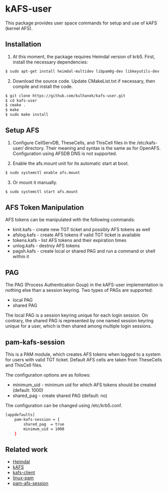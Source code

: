 # kAFS-user #
This package provides user space commands for setup and use of kAFS (kernel AFS). 

## Installation ##
1) At this moment, the package requires Heimdal version of krb5. First, install the necessary dependencies:
```bash
$ sudo apt-get install heimdal-multidev libpam0g-dev libkeyutils-dev
```

2) Download the source code. Update CMakeList.txt if necessary, then compile and install the code.
```bash
$ git clone https://github.com/kulhanek/kafs-user.git
$ cd kafs-user
$ cmake .
$ make
$ sudo make install
```

## Setup AFS ##
1) Configure CellServDB, TheseCells, and ThisCell files in the /etc/kafs-user/ directory. Their meaning and syntax
is the same as for OpenAFS. Configuration using AFSDB DNS is not supported.

2) Enable the afs.mount unit for its automatic start at boot.
```bash
$ sudo systemctl enable afs.mount
```

3) Or mount it manually.
```bash
$ sudo systemctl start afs.mount
```

## AFS Token Manipulation ##
AFS tokens can be manipulated with the following commands:

* kinit.kafs - create new TGT ticket and possibly AFS tokens as well
* afslog.kafs - create AFS tokens if valid TGT ticket is available
* tokens.kafs - list AFS tokens and their expiration times
* unlog.kafs - destroy AFS tokens
* pagsh.kafs - create local or shared PAG and run a command or shell within it


## PAG ##
The PAG (Process Authentication Goup) in the kAFS-user implementation is nothing else than a session keyring. Two types of PAGs are supported:
* local PAG
* shared PAG

The local PAG is a session keyring unique for each login session. On contrary, the shared PAG
is represented by one named session keyring unique for a user, which is then shared among multiple login sessions.

## pam-kafs-session ##
This is a PAM module, which creates AFS tokens when logged to a system for users with valid TGT ticket.
Default AFS cells are taken from TheseCells and ThisCell files.

The configuration options are as follows:
* minimum_uid - minimum uid for which AFS tokens should be created (default: 1000)
* shared_pag - create shared PAG (default: no)

The configuration can be changed using /etc/krb5.conf.
```bash
[appdefaults]
    pam-kafs-session = {
        shared_pag  = true
        minimum_uid = 1000
    }
```


## Related work ##
* [Heimdal](https://github.com/heimdal/heimdal)
* [kAFS](https://www.kernel.org/doc/html/latest/filesystems/afs.html)
* [kafs-client](https://www.infradead.org/~dhowells/kafs/kafs_client.html)
* [linux-pam](https://github.com/linux-pam/linux-pam)
* [pam-afs-session](https://www.eyrie.org/~eagle/software/pam-afs-session/)

